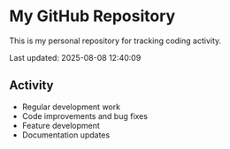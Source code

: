 # My GitHub Repository

This is my personal repository for tracking coding activity.

Last updated: 2025-08-08 12:40:09

## Activity
- Regular development work
- Code improvements and bug fixes
- Feature development
- Documentation updates
